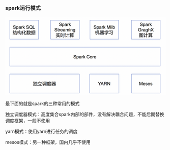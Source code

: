 ### spark运行模式

<img src="./imgs/spark架构图.png" style="zoom:50%;" />

最下面的就是spark的三种常用的模式

独立调度器模式：高度集合spark内部的部件，没有解决耦合问题，不能后期替换调度框架，一般不使用

yarn模式：使用yarn进行任务的调度

mesos模式：另一种框架，国内几乎不使用

